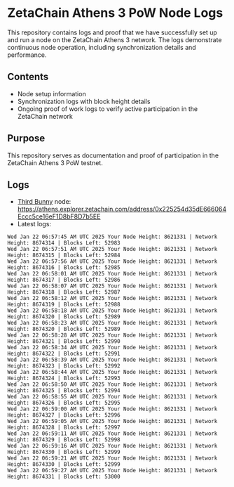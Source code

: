 # ZetaChain Athens 3 PoW Node Logs
This repository contains logs and proof that we have successfully set up and run a node on the ZetaChain Athens 3 network. The logs demonstrate continuous node operation, including synchronization details and performance.

## Contents
- Node setup information
- Synchronization logs with block height details
- Ongoing proof of work logs to verify active participation in the ZetaChain network

## Purpose
This repository serves as documentation and proof of participation in the ZetaChain Athens 3 PoW testnet.

## Logs

- [Third Bunny](https://thirdbunny.xyz/) node: https://athens.explorer.zetachain.com/address/0x225254d35dE666064Eccc5ce16eF1D8bF8D7b5EE
- Latest logs:
```
Wed Jan 22 06:57:45 AM UTC 2025 Your Node Height: 8621331 | Network Height: 8674314 | Blocks Left: 52983
Wed Jan 22 06:57:51 AM UTC 2025 Your Node Height: 8621331 | Network Height: 8674315 | Blocks Left: 52984
Wed Jan 22 06:57:56 AM UTC 2025 Your Node Height: 8621331 | Network Height: 8674316 | Blocks Left: 52985
Wed Jan 22 06:58:01 AM UTC 2025 Your Node Height: 8621331 | Network Height: 8674317 | Blocks Left: 52986
Wed Jan 22 06:58:07 AM UTC 2025 Your Node Height: 8621331 | Network Height: 8674318 | Blocks Left: 52987
Wed Jan 22 06:58:12 AM UTC 2025 Your Node Height: 8621331 | Network Height: 8674319 | Blocks Left: 52988
Wed Jan 22 06:58:18 AM UTC 2025 Your Node Height: 8621331 | Network Height: 8674320 | Blocks Left: 52989
Wed Jan 22 06:58:23 AM UTC 2025 Your Node Height: 8621331 | Network Height: 8674320 | Blocks Left: 52989
Wed Jan 22 06:58:28 AM UTC 2025 Your Node Height: 8621331 | Network Height: 8674321 | Blocks Left: 52990
Wed Jan 22 06:58:34 AM UTC 2025 Your Node Height: 8621331 | Network Height: 8674322 | Blocks Left: 52991
Wed Jan 22 06:58:39 AM UTC 2025 Your Node Height: 8621331 | Network Height: 8674323 | Blocks Left: 52992
Wed Jan 22 06:58:44 AM UTC 2025 Your Node Height: 8621331 | Network Height: 8674324 | Blocks Left: 52993
Wed Jan 22 06:58:50 AM UTC 2025 Your Node Height: 8621331 | Network Height: 8674325 | Blocks Left: 52994
Wed Jan 22 06:58:55 AM UTC 2025 Your Node Height: 8621331 | Network Height: 8674326 | Blocks Left: 52995
Wed Jan 22 06:59:00 AM UTC 2025 Your Node Height: 8621331 | Network Height: 8674327 | Blocks Left: 52996
Wed Jan 22 06:59:05 AM UTC 2025 Your Node Height: 8621331 | Network Height: 8674328 | Blocks Left: 52997
Wed Jan 22 06:59:11 AM UTC 2025 Your Node Height: 8621331 | Network Height: 8674329 | Blocks Left: 52998
Wed Jan 22 06:59:16 AM UTC 2025 Your Node Height: 8621331 | Network Height: 8674330 | Blocks Left: 52999
Wed Jan 22 06:59:21 AM UTC 2025 Your Node Height: 8621331 | Network Height: 8674330 | Blocks Left: 52999
Wed Jan 22 06:59:27 AM UTC 2025 Your Node Height: 8621331 | Network Height: 8674331 | Blocks Left: 53000
```

